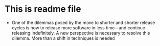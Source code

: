# This is readme file #
* One of the dilemmas posed by the move to shorter and shorter release cycles is
how to release more software in less time—and continue releasing indefinitely.
A new perspective is necessary to resolve this dilemma. More than a shift in
techniques is needed